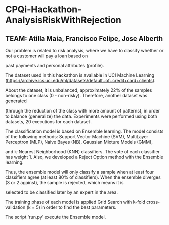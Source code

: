 # CPQi-Hackathon-AnalysisRiskWithRejection

## TEAM: Atilla Maia, Francisco Felipe, Jose Alberth

Our problem is related to risk analysis, where we have to classify whether or not a customer will pay a loan based on

past payments and personal attributes (profile).

The dataset used in this hackathon is available in UCI Machine Learning (https://archive.ics.uci.edu/ml/datasets/default+of+credit+card+clients).

About the dataset, it is unbalanced, approximately 22% of the samples belongs to one class (0 - non-risky). Therefore, another dataset was generated

(through the reduction of the class with more amount of patterns), in order to balance (generalize) the data. Experiments were performed using both datasets, 20 executions for each dataset .

The classification model is based on Ensemble learning. The model consists of the following methods: Support Vector Machine (SVM), MultiLayer Perceptron (MLP), Naive Bayes (NB), Gaussian Mixture Models (GMM),

and k-Nearest Neighborhood (KNN) classifiers. The vote of each classifier has weight 1. Also, we developed a Reject Option method with the Ensemble learning.

Thus, the ensemble model will only classify a sample when at least four classifiers agree (at least 80% of classifiers). When the ensemble diverges (3 or 2 against), the sample is rejected, which means it is

selected to be classified later by an expert in the area.

The training phase of each model is applied Grid Search with k-fold cross-validation (k = 5) in order to find the best parameters.

The script 'run.py' execute the Ensemble model.